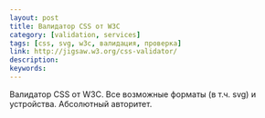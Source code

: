 ```yaml
---
layout: post
title: Валидатор CSS от W3C
category: [validation, services]
tags: [css, svg, w3c, валидация, проверка]
link: http://jigsaw.w3.org/css-validator/
description:
keywords:
---
```


<p>Валидатор CSS от W3C. Все возможные форматы (в т.ч. svg) и устройства. Абсолютный авторитет.</p>
